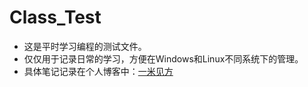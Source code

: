 # Class_Test
- 这是平时学习编程的测试文件。
- 仅仅用于记录日常的学习，方便在Windows和Linux不同系统下的管理。
- 具体笔记记录在个人博客中：[一米见方](fjlyx97.github.io)
